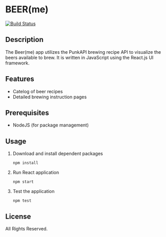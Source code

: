 # BEER(me)

[![Build Status](https://circleci.com/gh/johnmarksilly/beer-me.svg?style=svg)](https://circleci.com/gh/johnmarksilly/beer-me)

## Description

The Beer(me) app utilizes the PunkAPI brewing recipe API to visualize the beers available to brew. It is written in JavaScript using the React.js UI framework.

## Features

- Catelog of beer recipes
- Detailed brewing instruction pages

## Prerequisites

- NodeJS (for package management)

## Usage

1. Download and install dependent packages
    ```
    npm install
    ```
1. Run React application
    ```
    npm start
    ```
1. Test the application
    ```
    npm test
    ```


## License

All Rights Reserved.